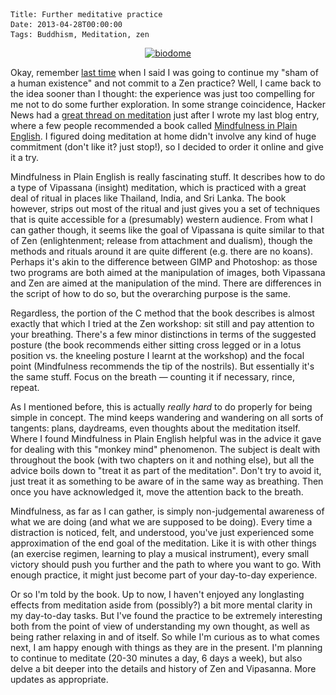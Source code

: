     Title: Further meditative practice
    Date: 2013-04-28T00:00:00
    Tags: Buddhism, Meditation, zen

<center>
  <a href="/files/2013/04/biodome.jpg"><img src="/files/2013/04/biodome-768x1024.jpg" alt="biodome" width="426" height="568" class="alignnone size-large wp-image-905" srcset="/files/2013/04/biodome-225x300.jpg 225w, /files/2013/04/biodome-768x1024.jpg 768w, /files/2013/04/biodome.jpg 1024w" sizes="(max-width: 426px) 100vw, 426px" /></a>
</center>

Okay, remember [last time][1] when I said I was going to continue my "sham of a human existence" and not commit to a Zen practice? Well, I came back to the idea sooner than I thought: the experience was just too compelling for me not to do some further exploration. In some strange coincidence, Hacker News had a [great thread on meditation][2] just after I wrote my last blog entry, where a few people recommended a book called [Mindfulness in Plain English][3]. I figured doing meditation at home didn't involve any kind of huge commitment (don't like it? just stop!), so I decided to order it online and give it a try.

Mindfulness in Plain English is really fascinating stuff. It describes how to do a type of Vipassana (insight) meditation, which is practiced with a great deal of ritual in places like Thailand, India, and Sri Lanka. The book however, strips out most of the ritual and just gives you a set of techniques that is quite accessible for a (presumably) western audience. From what I can gather though, it seems like the goal of Vipassana is quite similar to that of Zen (enlightenment; release from attachment and dualism), though the methods and rituals around it are quite different (e.g. there are no koans). Perhaps it's akin to the difference between GIMP and Photoshop: as those two programs are both aimed at the manipulation of images, both Vipassana and Zen are aimed at the manipulation of the mind. There are differences in the script of how to do so, but the overarching purpose is the same.

Regardless, the portion of the C method that the book describes is almost exactly that which I tried at the Zen workshop: sit still and pay attention to your breathing. There's a few minor distinctions in terms of the suggested posture (the book recommends either sitting cross legged or in a lotus position vs. the kneeling posture I learnt at the workshop) and the focal point (Mindfulness recommends the tip of the nostrils). But essentially it's the same stuff. Focus on the breath &#8212; counting it if necessary, rince, repeat.

As I mentioned before, this is actually _really hard_ to do properly for being simple in concept. The mind keeps wandering and wandering on all sorts of tangents: plans, daydreams, even thoughts about the meditation itself. Where I found Mindfulness in Plain English helpful was in the advice it gave for dealing with this "monkey mind" phenomenon. The subject is dealt with throughout the book (with two chapters on it and nothing else), but all the advice boils down to "treat it as part of the meditation". Don't try to avoid it, just treat it as something to be aware of in the same way as breathing. Then once you have acknowledged it, move the attention back to the breath.

Mindfulness, as far as I can gather, is simply non-judgemental awareness of what we are doing (and what we are supposed to be doing). Every time a distraction is noticed, felt, and understood, you've just experienced some approximation of the end goal of the meditation. Like it is with other things (an exercise regimen, learning to play a musical instrument), every small victory should push you further and the path to where you want to go. With enough practice, it might just become part of your day-to-day experience.

Or so I'm told by the book. Up to now, I haven't enjoyed any longlasting effects from meditation aside from (possibly?) a bit more mental clarity in my day-to-day tasks. But I've found the practice to be extremely interesting both from the point of view of understanding my own thought, as well as being rather relaxing in and of itself. So while I'm curious as to what comes next, I am happy enough with things as they are in the present. I'm planning to continue to meditate (20-30 minutes a day, 6 days a week), but also delve a bit deeper into the details and history of Zen and Vipasanna. More updates as appropriate.

[1]: http://wrla.ch/blog/2013/03/a-visit-to-the-montreal-zen-center/
[2]: https://news.ycombinator.com/item?id=5432713
[3]: http://www.urbandharma.org/udharma4/mpe.html
